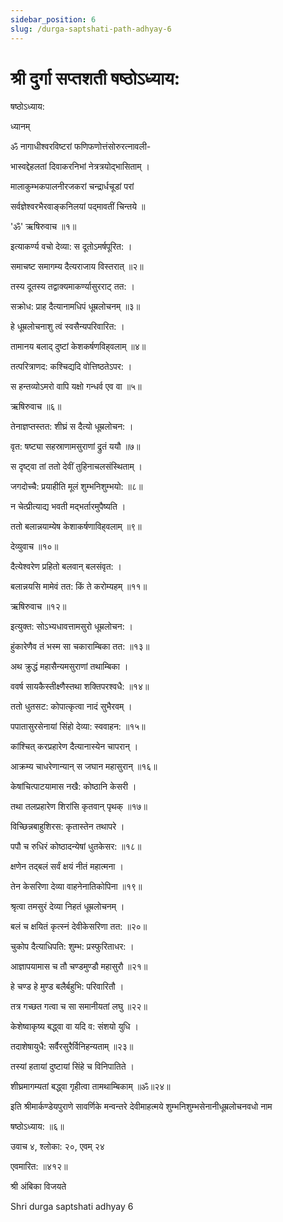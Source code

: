 ```yaml
---
sidebar_position: 6
slug: /durga-saptshati-path-adhyay-6
---
```

# श्री दुर्गा सप्तशती षष्ठोऽध्याय:

षष्ठोऽध्याय:

ध्यानम्

ॐ नागाधीश्‍वरविष्टरां फणिफणोत्तंसोरुरत्‍नावली-

भास्वद्देहलतां दिवाकरनिभां नेत्रत्रयोद्‌भासिताम् ।

मालाकुम्भकपालनीरजकरां चन्द्रार्धचूडां परां

सर्वज्ञेश्‍वरभैरवाङ्‌कनिलयां पद्‌मावतीं चिन्तये ॥

'ॐ' ऋषिरुवाच ॥१॥

इत्याकर्ण्य वचो देव्या: स दूतोऽमर्षपूरित: ।

समाचष्ट समागम्य दैत्यराजाय विस्तरात् ॥२॥

तस्य दूतस्य तद्वाक्यमाकर्ण्यासुरराट् तत: ।

सक्रोध: प्राह दैत्यानामधिपं धूम्रलोचनम् ॥३॥

हे धूम्रलोचनाशु त्वं स्वसैन्यपरिवारित: ।

तामानय बलाद् दुष्टां केशकर्षणविह्‌वलाम् ॥४॥

तत्परित्राणद: कश्‍चिद्यदि वोत्तिष्ठतेऽपर: ।

स हन्तव्योऽमरो वापि यक्षो गन्धर्व एव वा ॥५॥

ऋषिरुवाच ॥६॥

तेनाज्ञप्तस्तत: शीघ्रं स दैत्यो धूम्रलोचन: ।

वृत: षष्ट्या सहस्राणामसुराणां द्रुतं ययौ ॥७॥

स दृष्ट्‌वा तां ततो देवीं तुहिनाचलसंस्थिताम् ।

जगदोच्चै: प्रयाहीति मूलं शुम्भनिशुम्भयो: ॥८॥

न चेत्प्रीत्याद्य भवती मद्‌भर्तारमुपैष्यति ।

ततो बलान्नयाम्येष केशाकर्षणाविह्‌‍वलाम् ॥९॥

देव्युवाच ॥१०॥

दैत्येश्‍वरेण प्रहितो बलवान् बलसंवृत: ।

बलान्नयसि मामेवं तत: किं ते करोम्यहम् ॥११॥

ऋषिरुवाच ॥१२॥

इत्युक्त: सोऽभ्यधावत्तामसुरो धूम्रलोचन: ।

हुंकारेणैव तं भस्म सा चकाराम्बिका तत: ॥१३॥

अथ क्रुद्धं महासैन्यमसुराणां तथाम्बिका ।

ववर्ष सायकैस्तीक्ष्णैस्तथा शक्तिपरश्वधै: ॥१४॥

ततो धुतसट: कोपात्कृत्वा नादं सुभैरवम् ।

पपातासुरसेनायां सिंहो देव्या: स्ववाहन: ॥१५॥

कांश्‍चित् करप्रहारेण दैत्यानास्येन चापरान् ।

आक्रम्य चाधरेणान्यान्‌ स जघान महासुरान् ॥१६॥

केषांचित्पाटयामास नखै: कोष्ठानि केसरी ।

तथा तलप्रहारेण शिरांसि कृतवान् पृथक् ॥१७॥

विच्छिन्नबाहुशिरस: कृतास्तेन तथापरे ।

पपौ च रुधिरं कोष्ठादन्येषां धुतकेसर: ॥१८॥

क्षणेन तद्‌बलं सर्वं क्षयं नीतं महात्मना ।

तेन केसरिणा देव्या वाहनेनातिकोपिना ॥१९॥

श्रृत्वा तमसुरं देव्या निहतं धूम्रलोचनम् ।

बलं च क्षयितं कृत्स्नं देवीकेसरिणा तत: ॥२०॥

चुकोप दैत्याधिपति: शुम्भ: प्रस्फुरिताधर: ।

आज्ञापयामास च तौ चण्डमुण्डौ महासुरौ ॥२१॥

हे चण्ड हे मुण्ड बलैर्बहुभि: परिवारितौ ।

तत्र गच्छत गत्वा च सा समानीयतां लघु ॥२२॥

केशेष्वाकृष्य बद्ध्वा वा यदि व: संशयो युधि ।

तदाशेषायुधै: सर्वैरसुरैर्विनिहन्यताम् ॥२३॥

तस्यां हतायां दुष्टायां सिंहे च विनिपातिते ।

शीघ्रमागम्यतां बद्ध्वा गृहीत्वा तामथाम्बिकाम् ॥ॐ॥२४॥

इति श्रीमार्कण्डेयपुराणे सावर्णिके मन्वन्तरे देवीमाहत्मये शुम्भनिशुम्भसेनानीधूम्रलोचनवधो नाम

षष्ठोऽध्याय: ॥६॥

उवाच ४, श्‍लोका: २०, एवम्‌ २४

एवमारित: ॥४१२॥

श्री अंबिका विजयते

<span class='index-text'> Shri durga saptshati adhyay 6 </span>